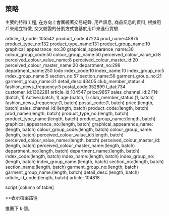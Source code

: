 
##  策略

主要的特徵工程, 在方向上會圍繞著交易紀錄, 用戶訊息, 商品訊息的資料, 根據用戶來建立特徵, 交叉驗證的分割方式會基於用戶來進行實驗.


<article>
article_id_code: 105542
product_code:47224
prod_name:45875
product_type_no:132
product_type_name:131 
product_group_name:19 
graphical_appearance_no:30
graphical_appearance_name:30 
colour_group_code:50
colour_group_name:50
perceived_colour_value_id:8 
perceived_colour_value_name:8 
perceived_colour_master_id:20 
perceived_colour_master_name:20 
department_no:299 
department_name:250 todo
index_code:10
index_name:10
index_group_no:5
index_group_name:5
section_no:57
section_name:56
garment_group_no:21
garment_group_name:21
detail_desc:43405

<customer>
club_member_status:4
fashion_news_frequency:5
postal_code:352899

<transaction>
t_dat:734
customer_id:1362281
article_id:104547
price:9857
sales_channel_id:2

<loader>
FN:(batch, 1)
Active:(batch, 1)
age:(batch, 1)
club_member_status:(1, batch)
fashion_news_frequency:(1, batch)
postal_code:(1, batch)
price:(length, batch)
sales_channel_id:(length, batch)
product_code:(length, batch)
prod_name:(length, batch)
product_type_no:(length, batch)
product_type_name:(length, batch)
product_group_name:(length, batch)
graphical_appearance_no:(length, batch)
graphical_appearance_name:(length, batch)
colour_group_code:(length, batch)
colour_group_name:(length, batch)
perceived_colour_value_id:(length, batch)
perceived_colour_value_name:(length, batch)
perceived_colour_master_id:(length, batch)
perceived_colour_master_name:(length, batch)
department_no:(length, batch)
department_name:(length, batch)
index_code:(length, batch)
index_name:(length, batch)
index_group_no:(length, batch)
index_group_name:(length, batch)
section_no:(length, batch)
section_name:(length, batch)
garment_group_no:(length, batch)
garment_group_name:(length, batch)
detail_desc:(length, batch)
article_id_code:(length, batch)

<edge>
article: 104818




script
<csv>
[column of table]


<>表示檔案路徑


推薦下 k 個。
